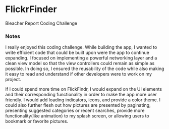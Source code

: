 # FlickrFinder
Bleacher Report Coding Challenge

### Notes
I really enjoyed this coding challenge.  While building the app, I wanted to write efficient code that could be built upon were the app to continue expanding.  I focused on implementing a powerful networking layer and a clean view model so that the view controllers could remain as simple as possible.  In doing so, I ensured the reusability of the code while also making it easy to read and understand if other developers were to work on my project.

If I could spend more time on FlickFindr, I would expand on the UI elements and their corresponding functionality in order to make the app more user friendly.  I would add loading indicators, icons, and provide a color theme.  I could also further flesh out how pictures are presented by paginating, presenting suggested categories or recent searches, provide more functionality(like animation) to my splash screen, or allowing users to bookmark or favorite pictures.  
